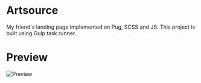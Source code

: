 # Artsource

My friend's landing page implemented on Pug, SCSS and JS. This project is built using Gulp task runner.

# Preview

![Preview](https://i.ibb.co/XFxctsW/preview.png)
